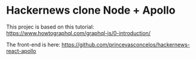 # Hackernews clone Node + Apollo

This projec is based on this tutorial: https://www.howtographql.com/graphql-js/0-introduction/

The front-end is here: https://github.com/princevasconcelos/hackernews-react-apollo
